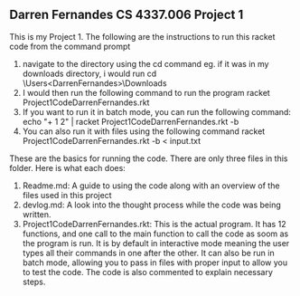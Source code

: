 Darren Fernandes
CS 4337.006
Project 1
-------------------------------------------------------------------------------------------------------------------------------------------------------------------------------------------------------
This is my Project 1. The following are the instructions to run this racket code from the command prompt

  1) navigate to the directory using the cd command
    eg. if it was in my downloads directory, i would run cd \Users\<DarrenFernandes>\Downloads
  2) I would then run the following command to run the program
    racket Project1CodeDarrenFernandes.rkt
  3) If you want to run it in batch mode, you can run the following command:
    echo "+ 1 2" | racket Project1CodeDarrenFernandes.rkt -b
  4) You can also run it with files using the following command
    racket Project1CodeDarrenFernandes.rkt -b < input.txt

These are the basics for running the code. There are only three files in this folder. Here is what each does:
  1) Readme.md: A guide to using the code along with an overview of the files used in this project
  2) devlog.md: A look into the thought process while the code was being written. 
  3) Project1CodeDarrenFernandes.rkt: This is the actual program. It has 12 functions, and one call to the main function to call the code as soom as the program is run. It is by default in interactive mode meaning the user types all their commands in one after the other.
           It can also be run in batch mode, allowing you to pass in files with proper input to allow you to test the code. The code is also commented to explain necessary steps.
